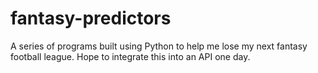 # fantasy-predictors
A series of programs built using Python to help me lose my next fantasy football league.
Hope to integrate this into an API one day.
